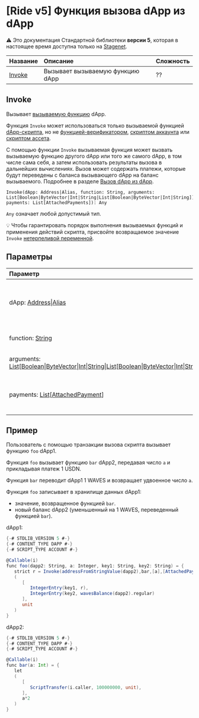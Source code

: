 # [Ride v5] Функция вызова dApp из dApp

:warning: Это документация Стандартной библиотеки **версии 5**, которая в настоящее время доступна только на [Stagenet](/ru/blockchain/blockchain-network/).

| Название | Описание | Сложность |
| :--- | :--- | :--- |
| [Invoke](#invoke) | Вызывает вызываемую функцию dApp | ?? |

## Invoke

Вызывает [вызываемую функцию](/en/ride/v5/functions/callable-function) dApp.

Функция `Invoke` может использоваться только вызываемой функцией [dApp-скрипта](/ru/ride/script/script-types/dapp-script), но не [функцией-верификатором](/ru/ride/functions/verifier-function), [скриптом аккаунта](/ru/ride/script/script-types/account-script) или [скриптом ассета](/ru/ride/script/script-types/asset-script).

С помощью функции `Invoke` вызываемая функция может вызвать вызываемую функцию другого dApp или того же самого dApp, в том числе сама себя, а затем использовать результаты вызова в дальнейших вычислениях. Вызов может содержать платежи, которые будут переведены с баланса вызывающего dApp на баланс вызываемого. Подробнее в разделе [Вызов dApp из dApp](/ru/ride/advanced/dapp-to-dapp).

```ride
Invoke(dApp: Address|Alias, function: String, arguments: List[Boolean|ByteVector|Int|String|List[Boolean|ByteVector|Int|String]], payments: List[AttachedPayments]): Any
```

`Any` означает любой допустимый тип.

:bulb: Чтобы гарантировать порядок выполнения вызываемых функций и применения действий скрипта, присвойте возвращаемое значение `Invoke` [ нетерпеливой переменной](/ru/ride/v5/variables/).

## Параметры

| Параметр | Описание |
| :--- | :--- |
| dApp: [Address](/ru/ride/v5/structures/common-structures/address)&#124;[Alias](/ru/ride/v5/structures/common-structures/alias) | [Адрес](/ru/blockchain/account/address) или [псевдоним](/ru/blockchain/account/alias) dApp, функция которого вызывается |
| function: [String](/ru/ride/v5/data-types/string) | Имя вызываемой функции |
| arguments: [List](/ru/ride/v5/data-types/list)[[Boolean](/ru/ride/v5/data-types/boolean)&#124;[ByteVector](/ru/ride/data-types/byte-vector)&#124;[Int](/ru/ride/data-types/int)&#124;[String](/ru/ride/data-types/string)&#124;[List](/ru/ride/data-types/list)[[Boolean](/ru/ride/data-types/boolean)&#124;[ByteVector](/ru/ride/data-types/byte-vector)&#124;[Int](/ru/ride/data-types/int)&#124;[String](/ru/ride/data-types/string)]] | Параметры вызываемой функции |
| payments: [List](/ru/ride/data-types/list)[[AttachedPayment](/ru/ride/structures/common-structures/attached-payment)] | Платежи в пользу вызываемого dApp, не более 2 |

## Пример

Пользователь с помощью транзакции вызова скрипта вызывает функцию `foo` dApp1.

Функция `foo` вызывает функцию `bar` dApp2, передавая число `a` и прикладывая платеж 1 USDN.

Функция `bar` переводит dApp1 1 WAVES и возвращает удвоенное число `a`.

Функция `foo` записывает в хранилище данных dApp1:
* значение, возвращенное функцией `bar`.
* новый баланс dApp2 (уменьшенный на 1 WAVES, переведенный функцией `bar`).

dApp1:

```scala
{-# STDLIB_VERSION 5 #-}
{-# CONTENT_TYPE DAPP #-}
{-# SCRIPT_TYPE ACCOUNT #-}

@Callable(i)
func foo(dapp2: String, a: Integer, key1: String, key2: String) = {
   strict r = Invoke(addressFromStringValue(dapp2),bar,[a],[AttachedPayment(base58'DG2xFkPdDwKUoBkzGAhQtLpSGzfXLiCYPEzeKH2Ad24p',1000000)])
   (
      [
         IntegerEntry(key1, r),
         IntegerEntry(key2, wavesBalance(dapp2).regular)
      ],
      unit
   )
}
```

dApp2:

```scala
{-# STDLIB_VERSION 5 #-}
{-# CONTENT_TYPE DAPP #-}
{-# SCRIPT_TYPE ACCOUNT #-}

@Callable(i)
func bar(a: Int) = {
   let 
   (
      [
         ScriptTransfer(i.caller, 100000000, unit),
      ],
      a*2
   )
}
```

